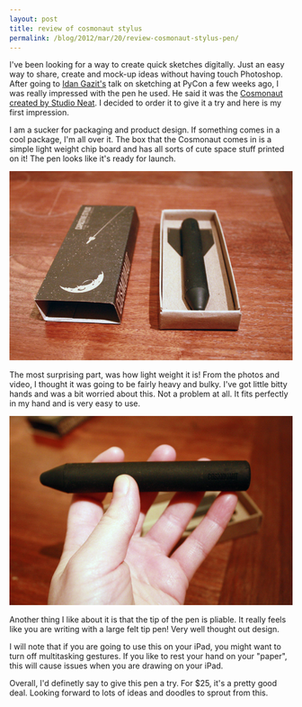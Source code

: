 ```yaml
---
layout: post
title: review of cosmonaut stylus
permalink: /blog/2012/mar/20/review-cosmonaut-stylus-pen/
---
```


I've been looking for a way to create quick sketches digitally. Just an easy way to share, create and mock-up ideas without having touch Photoshop. After going to [Idan Gazit's](http://gazit.me/) talk on sketching at PyCon a few weeks ago, I was really impressed with the pen he used. He said it was the [Cosmonaut created by Studio Neat](http://www.studioneat.com/products/cosmonaut). I decided to order it to give it a try and here is my first impression.

I am a sucker for packaging and product design. If something comes in a cool package, I'm all over it. The box that the Cosmonaut comes in is a simple light weight chip board and has all sorts of cute space stuff printed on it! The pen looks like it's ready for launch.

![Cosmonaut stylus pen](/static/images/cosmonaut1.jpg)

The most surprising part, was how light weight it is! From the photos and video, I thought it was going to be fairly heavy and bulky. I've got little bitty hands and was a bit worried about this. Not a problem at all. It fits perfectly in my hand and is very easy to use.

![Cosmonaut stylus pen](/static/images/cosmonaut2.jpg)

Another thing I like about it is that the tip of the pen is pliable. It really feels like you are writing with a large felt tip pen! Very well thought out design.

I will note that if you are going to use this on your iPad, you might want to turn off multitasking gestures. If you like to rest your hand on your "paper", this will cause issues when you are drawing on your iPad.

Overall, I'd definetly say to give this pen a try. For $25, it's a pretty good deal. Looking forward to lots of ideas and doodles to sprout from this.